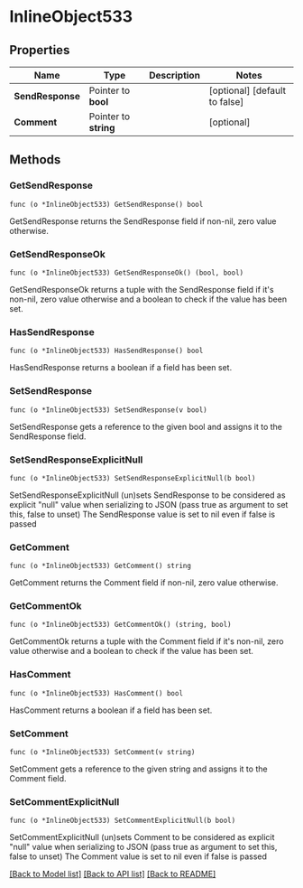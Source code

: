 # InlineObject533

## Properties

Name | Type | Description | Notes
------------ | ------------- | ------------- | -------------
**SendResponse** | Pointer to **bool** |  | [optional] [default to false]
**Comment** | Pointer to **string** |  | [optional] 

## Methods

### GetSendResponse

`func (o *InlineObject533) GetSendResponse() bool`

GetSendResponse returns the SendResponse field if non-nil, zero value otherwise.

### GetSendResponseOk

`func (o *InlineObject533) GetSendResponseOk() (bool, bool)`

GetSendResponseOk returns a tuple with the SendResponse field if it's non-nil, zero value otherwise
and a boolean to check if the value has been set.

### HasSendResponse

`func (o *InlineObject533) HasSendResponse() bool`

HasSendResponse returns a boolean if a field has been set.

### SetSendResponse

`func (o *InlineObject533) SetSendResponse(v bool)`

SetSendResponse gets a reference to the given bool and assigns it to the SendResponse field.

### SetSendResponseExplicitNull

`func (o *InlineObject533) SetSendResponseExplicitNull(b bool)`

SetSendResponseExplicitNull (un)sets SendResponse to be considered as explicit "null" value
when serializing to JSON (pass true as argument to set this, false to unset)
The SendResponse value is set to nil even if false is passed
### GetComment

`func (o *InlineObject533) GetComment() string`

GetComment returns the Comment field if non-nil, zero value otherwise.

### GetCommentOk

`func (o *InlineObject533) GetCommentOk() (string, bool)`

GetCommentOk returns a tuple with the Comment field if it's non-nil, zero value otherwise
and a boolean to check if the value has been set.

### HasComment

`func (o *InlineObject533) HasComment() bool`

HasComment returns a boolean if a field has been set.

### SetComment

`func (o *InlineObject533) SetComment(v string)`

SetComment gets a reference to the given string and assigns it to the Comment field.

### SetCommentExplicitNull

`func (o *InlineObject533) SetCommentExplicitNull(b bool)`

SetCommentExplicitNull (un)sets Comment to be considered as explicit "null" value
when serializing to JSON (pass true as argument to set this, false to unset)
The Comment value is set to nil even if false is passed

[[Back to Model list]](../README.md#documentation-for-models) [[Back to API list]](../README.md#documentation-for-api-endpoints) [[Back to README]](../README.md)


